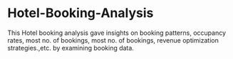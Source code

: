 # Hotel-Booking-Analysis
This Hotel booking analysis gave insights on booking patterns, occupancy rates, most no. of bookings, most no. of bookings, revenue optimization strategies.,etc. by examining booking data. 
